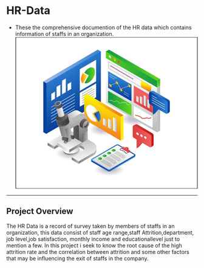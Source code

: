 # HR-Data
- These the comprehensive documention of the HR data which contains information of staffs in an organization.
![](HR.JPG)
---
## Project Overview
The HR Data is a record of survey taken by members of staffs in an organization, this data consist of staff age range,staff Attrition,department, job level,job satisfaction, monthly income and educationallevel just to mention a few. 
In this project i seek to know the root cause of the high attrition rate and the correlation between attrition and some other factors that may be influencing the exit of staffs in the company.
 
